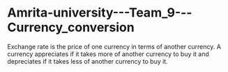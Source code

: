 # Amrita-university---Team_9---Currency_conversion
Exchange rate is the price of one currency in terms of another currency. A currency appreciates if it takes more of another currency to buy it and depreciates if it takes less of another currency to buy it.
